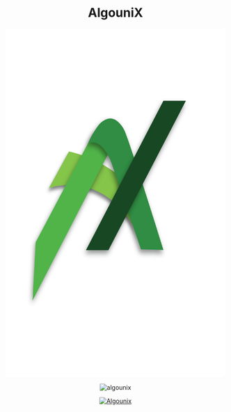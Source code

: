 
<h1 align="center">AlgouniX</h1>

<div align=center>
        <img src="Algounix-logo.svg" height="800">
    </div>



<p align="center"> <img src="https://komarev.com/ghpvc/?username=algounix&label=Profile%20views&color=0e75b6&style=flat" alt="algounix" /> </p>

<p align="center"> <a href="https://x.com/algounix" target="blank"><img src="https://img.shields.io/twitter/follow/AlgouniX?logo=twitter&style=for-the-badge" alt="Algounix" /></a> </p>



